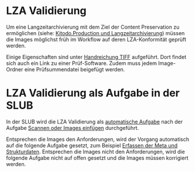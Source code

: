 # LZA Validierung
Um eine Langzeitarchivierung mit dem Ziel der Content Preservation zu ermöglichen (siehe: [Kitodo.Production und Langzeitarchivierung](https://github.com/kitodo/kitodo-production/wiki/Kitodo.Production-und-Langzeitarchivierung)) müssen die Images möglichst früh im Workflow auf deren LZA-Konformität geprüft werden. 

Einige Eigenschaften sind unter [Handreichung TIFF](http://www.slub-dresden.de/ueber-uns/slubarchiv/technische-standards-fuer-die-ablieferung-von-digitalen-dokumenten/handreichung-tiff/) aufgeführt. Dort findet sich auch ein Link zu einer Prüf-Software. Zudem muss jedem Image-Ordner eine Prüfsummendatei beigefügt werden. 

# LZA Validierung als Aufgabe in der SLUB
In der SLUB wird die LZA Validierung als [automatische Aufgabe](https://github.com/kitodo/kitodo-production/wiki/Aufgaben-Einstellungen) nach der Aufgabe [Scannen oder Images einfügen](https://github.com/kitodo/kitodo-production/wiki/Scannen-oder-Images-einf%C3%BCgen) durchgeführt. 

Entsprechen die Images den Anforderungen, wird der Vorgang automatisch auf die folgende Aufgabe gesetzt, zum Beispiel [Erfassen der Meta und Strukturdaten](https://github.com/kitodo/kitodo-production/wiki/Erfassen-der-Meta--und-Strukturdaten). Entsprechen die Images nicht den Anforderungen, wird die folgende Aufgabe nicht auf offen gesetzt und die Images müssen korrigiert werden.  
